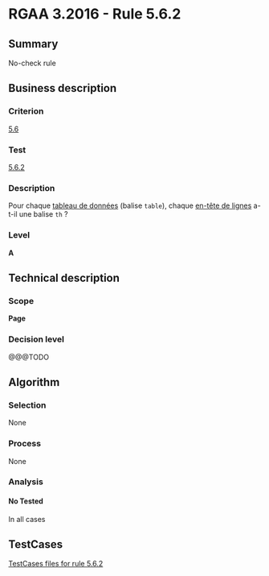 # RGAA 3.2016 - Rule 5.6.2

## Summary
No-check rule


## Business description

### Criterion
[5.6](http://references.modernisation.gouv.fr/rgaa-accessibilite/criteres.html#crit-5-6)

### Test
[5.6.2](http://references.modernisation.gouv.fr/rgaa-accessibilite/criteres.html#test-5-6-2)

### Description
<div lang="fr">Pour chaque <a href="http://references.modernisation.gouv.fr/rgaa-accessibilite/glossaire.html#tableau-de-donnes">tableau de donn&#xE9;es</a> (balise <code lang="en">table</code>), chaque <a href="http://references.modernisation.gouv.fr/rgaa-accessibilite/glossaire.html#entte-de-colonne-ou-de-ligne">en-t&#xEA;te de lignes</a> a-t-il une balise <code lang="en">th</code>&nbsp;?</div>

### Level
**A**


## Technical description

### Scope
**Page**

### Decision level
@@@TODO


## Algorithm

### Selection
None

### Process
None

### Analysis

#### No Tested
In all cases


##  TestCases

[TestCases files for rule 5.6.2](https://github.com/Asqatasun/Asqatasun/tree/RGAA_3.2016/rules/rules-rgaa3.2016/src/test/resources/testcases/rgaa32016/Rgaa32016Rule050602/)


